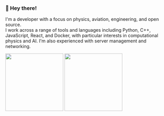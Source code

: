 ### 👋 Hey there!
I'm a developer with a focus on physics, aviation, engineering, and open source.\
I work across a range of tools and languages including Python, C++, JavaScript, React, and Docker, with particular interests in computational physics and AI. I'm also experienced with server management and networking.

<p align="left">
  <img src="https://github-readme-stats.vercel.app/api?username=mightykatun&show_icons=true&theme=transparent" height="180"/>
  <img src="https://github-readme-stats.vercel.app/api/top-langs/?username=mightykatun&layout=compact&theme=transparent" height="180"/>
</p>

